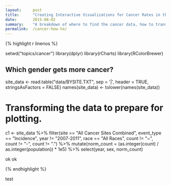 ```yaml
---
layout:     post
title:      "Creating Interactive Visualizations for Cancer Rates in the US with R and rCharts"
date:       2015-08-02
summary:    "A breakdown of where to find the cancer data, how to transform it into an applicable format, and how to create and customize interactive visualizations that can be easily shared."
permalink:  /cancer-how-to/
---
```


{% highlight r linenos %}

setwd("topics/cancer")
library(dplyr)
library(rCharts)
library(RColorBrewer)

## Which gender gets more cancer?

site_data <- read.table("data/BYSITE.TXT",
                        sep = '|',
                        header = TRUE,
                        stringsAsFactors = FALSE)
names(site_data) <- tolower(names(site_data))

# Transforming the data to prepare for plotting.
c1 <- site_data %>%
  filter(site == "All Cancer Sites Combined",
         event_type == "Incidence",
         year != "2007-2011",
         race == "All Races",
         count != "~",
         count != "-",
         count != ".") %>%
  mutate(norm_count = (as.integer(count) / as.integer(population)) * 1e5) %>%
  select(year, sex, norm_count)

  ok ok

{% endhighlight %}

test

